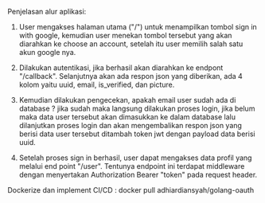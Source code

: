 Penjelasan alur aplikasi:

1. User mengakses halaman utama ("/") untuk menampilkan tombol sign in with google, kemudian user menekan tombol tersebut yang akan diarahkan ke choose an account, setelah itu user memilih salah satu akun google nya.

2. Dilakukan autentikasi, jika berhasil akan diarahkan ke endpont "/callback". Selanjutnya akan ada respon json yang diberikan, ada 4 kolom yaitu uuid, email, is_verified, dan picture.

3. Kemudian dilakukan pengecekan, apakah email user sudah ada di database ? jika sudah maka langsung dilakukan proses login, jika belum maka data user tersebut akan dimasukkan ke dalam database lalu dilanjutkan proses login dan akan mengembalikan respon json yang berisi data user tersebut ditambah token jwt dengan payload data berisi uuid.

4. Setelah proses sign in berhasil, user dapat mengakses data profil yang melalui end point "/user". Tentunya endpoint ini terdapat middleware dengan menyertakan Authorization Bearer "token" pada request header.

Dockerize dan implement CI/CD : docker pull adhiardiansyah/golang-oauth
